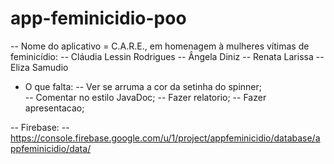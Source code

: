 # app-feminicidio-poo


-- Nome do aplicativo = C.A.R.E., em homenagem à mulheres vítimas de feminicídio:
	-- Cláudia Lessin Rodrigues
	-- Ângela Diniz
	-- Renata Larissa
	-- Eliza Samudio
	
- O que falta:
	-- Ver se arruma a cor da setinha do spinner;	
	-- Comentar no estilo JavaDoc;
	-- Fazer relatorio;
	-- Fazer apresentacao;
	
-- Firebase:
	-- https://console.firebase.google.com/u/1/project/appfeminicidio/database/appfeminicidio/data/
